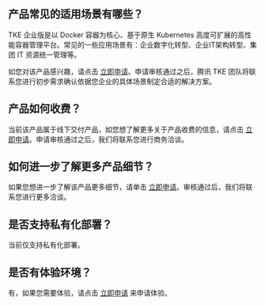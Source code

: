 ## 产品常见的适用场景有哪些？
TKE 企业版是以 Docker 容器为核心、基于原生 Kubernetes 高度可扩展的高性能容器管理平台。常见的一些应用场景有：企业数字化转型、企业IT架构转型、集团 IT 资源统一管理等。

如您对该产品感兴趣，请点击 [立即申请](https://cloud.tencent.com/apply/p/wb0rypfnsbi)。申请审核通过之后，腾讯 TKE 团队将联系您进行初步需求确认依据您企业的具体场景制定合适的解决方案。

## 产品如何收费？
当前该产品属于线下交付产品，如您想了解更多关于产品收费的信息，请点击 [立即申请](https://cloud.tencent.com/apply/p/wb0rypfnsbi)。申请审核通过之后，我们将联系您进行商务洽谈。

## 如何进一步了解更多产品细节？
如果您想进一步了解该产品更多细节，请单击 [立即申请](https://cloud.tencent.com/apply/p/wb0rypfnsbi)。审核通过后，我们将联系您进行更多洽谈。

## 是否支持私有化部署？
当前仅支持私有化部署。

## 是否有体验环境？
有，如果您需要体验，请点击 [立即申请](https://cloud.tencent.com/apply/p/wb0rypfnsbi) 来申请体验。
